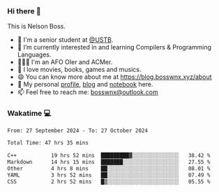 ### Hi there 👋

<!--
**bosswnx/bosswnx** is a ✨ _special_ ✨ repository because its `README.md` (this file) appears on your GitHub profile.

Here are some ideas to get you started:

- 🔭 I’m currently working on ...
- 🌱 I’m currently learning ...
- 👯 I’m looking to collaborate on ...
- 🤔 I’m looking for help with ...
- 💬 Ask me about ...
- 📫 How to reach me: ...
- 😄 Pronouns: ...
- ⚡ Fun fact: ...
-->

This is Nelson Boss.

- 🏫 I'm a senior student at [@USTB](https://www.ustb.edu.cn/).
- 🌱 I’m currently interested in and learning Compilers & Programming Languages.
- 🧑🏻‍💻 I'm an AFO OIer and ACMer.
- 🥰 I love movies, books, games and musics.
- 😄 You can know more about me at https://blog.bosswnx.xyz/about
- 🔗 My personal [profile](https://bosswnx.xyz), [blog](https://blog.bosswnx.xyz) and [notebook](https://note.bosswnx.xyz) here.
- 📫 Feel free to reach me: bosswnx@outlook.com

### Wakatime 💻

<!--START_SECTION:waka-->

```txt
From: 27 September 2024 - To: 27 October 2024

Total Time: 47 hrs 35 mins

C++           19 hrs 52 mins  █████████▓░░░░░░░░░░░░░░░   38.42 %
Markdown      14 hrs 15 mins  ███████░░░░░░░░░░░░░░░░░░   27.55 %
Other         4 hrs 8 mins    ██░░░░░░░░░░░░░░░░░░░░░░░   08.01 %
YAML          3 hrs 52 mins   ██░░░░░░░░░░░░░░░░░░░░░░░   07.49 %
CSS           2 hrs 52 mins   █▒░░░░░░░░░░░░░░░░░░░░░░░   05.55 %
```

<!--END_SECTION:waka-->
